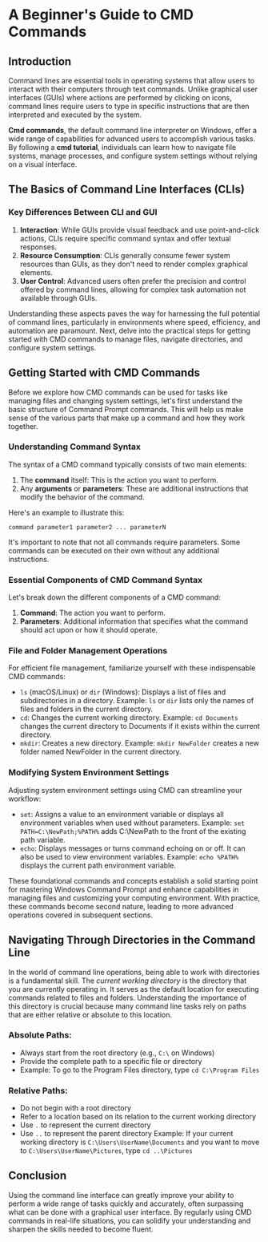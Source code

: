 # A Beginner's Guide to CMD Commands

## Introduction

Command lines are essential tools in operating systems that allow users to interact with their computers through text commands. Unlike graphical user interfaces (GUIs) where actions are performed by clicking on icons, command lines require users to type in specific instructions that are then interpreted and executed by the system.

**Cmd commands**, the default command line interpreter on Windows, offer a wide range of capabilities for advanced users to accomplish various tasks. By following a **cmd tutorial**, individuals can learn how to navigate file systems, manage processes, and configure system settings without relying on a visual interface.

## The Basics of Command Line Interfaces (CLIs)

### Key Differences Between CLI and GUI

1.  **Interaction**: While GUIs provide visual feedback and use point-and-click actions, CLIs require specific command syntax and offer textual responses.
2.  **Resource Consumption**: CLIs generally consume fewer system resources than GUIs, as they don't need to render complex graphical elements.
3.  **User Control**: Advanced users often prefer the precision and control offered by command lines, allowing for complex task automation not available through GUIs.

Understanding these aspects paves the way for harnessing the full potential of command lines, particularly in environments where speed, efficiency, and automation are paramount. Next, delve into the practical steps for getting started with CMD commands to manage files, navigate directories, and configure system settings.

## Getting Started with CMD Commands

Before we explore how CMD commands can be used for tasks like managing files and changing system settings, let's first understand the basic structure of Command Prompt commands. This will help us make sense of the various parts that make up a command and how they work together.

### Understanding Command Syntax

The syntax of a CMD command typically consists of two main elements:

1.  The **command** itself: This is the action you want to perform.
2.  Any **arguments** or **parameters**: These are additional instructions that modify the behavior of the command.

Here's an example to illustrate this:

`command parameter1 parameter2 ... parameterN`

It's important to note that not all commands require parameters. Some commands can be executed on their own without any additional instructions.

### Essential Components of CMD Command Syntax

Let's break down the different components of a CMD command:

1.  **Command**: The action you want to perform.
2.  **Parameters**: Additional information that specifies what the command should act upon or how it should operate.

### File and Folder Management Operations

For efficient file management, familiarize yourself with these indispensable CMD commands:

- `ls` (macOS/Linux) or `dir` (Windows): Displays a list of files and subdirectories in a directory.
  Example: `ls` or `dir` lists only the names of files and folders in the current directory.
- `cd`: Changes the current working directory.
  Example: `cd Documents` changes the current directory to Documents if it exists within the current directory.
- `mkdir`: Creates a new directory.
  Example: `mkdir NewFolder` creates a new folder named NewFolder in the current directory.

### Modifying System Environment Settings

Adjusting system environment settings using CMD can streamline your workflow:

- `set`: Assigns a value to an environment variable or displays all environment variables when used without parameters.
  Example: `set PATH=C:\NewPath;%PATH%` adds C:\NewPath to the front of the existing path variable.
- `echo`: Displays messages or turns command echoing on or off. It can also be used to view environment variables.
  Example: `echo %PATH%` displays the current path environment variable.

These foundational commands and concepts establish a solid starting point for mastering Windows Command Prompt and enhance capabilities in managing files and customizing your computing environment. With practice, these commands become second nature, leading to more advanced operations covered in subsequent sections.

## Navigating Through Directories in the Command Line

In the world of command line operations, being able to work with directories is a fundamental skill. The _current working directory_ is the directory that you are currently operating in. It serves as the default location for executing commands related to files and folders. Understanding the importance of this directory is crucial because many command line tasks rely on paths that are either relative or absolute to this location.

### **Absolute Paths**:

- Always start from the root directory (e.g., `C:\` on Windows)
- Provide the complete path to a specific file or directory
- Example: To go to the Program Files directory, type `cd C:\Program Files`

### **Relative Paths**:

- Do not begin with a root directory
- Refer to a location based on its relation to the current working directory
- Use `.` to represent the current directory
- Use `..` to represent the parent directory
  Example: If your current working directory is `C:\Users\UserName\Documents` and you want to move to `C:\Users\UserName\Pictures`, type `cd ..\Pictures`

## Conclusion

Using the command line interface can greatly improve your ability to perform a wide range of tasks quickly and accurately, often surpassing what can be done with a graphical user interface. By regularly using CMD commands in real-life situations, you can solidify your understanding and sharpen the skills needed to become fluent.
